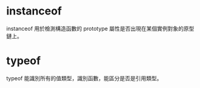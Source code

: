 # instanceof
instanceof 用於檢測構造函數的 prototype 屬性是否出現在某個實例對象的原型鏈上。



# typeof
typeof 能識別所有的值類型，識別函數，能區分是否是引用類型。